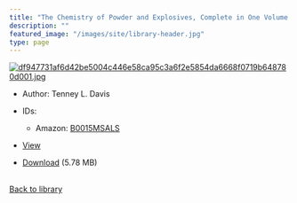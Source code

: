```yaml
---
title: "The Chemistry of Powder and Explosives, Complete in One Volume (OCR)"
description: ""
featured_image: "/images/site/library-header.jpg"
type: page
---
```


<a href="" target="_blank">![df947731af6d42be5004c446e58ca95c3a6f2e5854da6668f0719b648780d001.jpg](/images/library/df947731af6d42be5004c446e58ca95c3a6f2e5854da6668f0719b648780d001.jpg)</a>
* Author: Tenney L. Davis
* IDs:
  * Amazon: <a href="https://www.amazon.com/dp/B0015MSALS" target="_blank">B0015MSALS</a>
* <a href="" target="_blank">View</a>

* [Download]() (5.78 MB)

<br />[Back to library](/library/)
